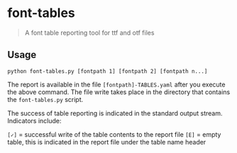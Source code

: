# font-tables

> A font table reporting tool for ttf and otf files

## Usage

```
python font-tables.py [fontpath 1] [fontpath 2] [fontpath n...]
```

The report is available in the file `[fontpath]-TABLES.yaml` after you execute the above command.  The file write takes place in the directory that contains the `font-tables.py` script.

The success of table reporting is indicated in the standard output stream.  Indicators include:

`[✓]` = successful write of the table contents to the report file
`[E]` = empty table, this is indicated in the report file under the table name header
